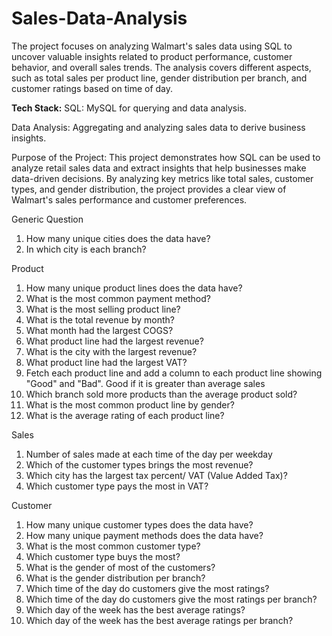 # Sales-Data-Analysis
The project focuses on analyzing Walmart's sales data using SQL to uncover valuable insights related to product performance, customer behavior, and overall sales trends. The analysis covers different aspects, such as total sales per product line, gender distribution per branch, and customer ratings based on time of day.

**Tech Stack:**
SQL: MySQL for querying and data analysis.

Data Analysis: Aggregating and analyzing sales data to derive business insights.

Purpose of the Project:
This project demonstrates how SQL can be used to analyze retail sales data and extract insights that help businesses make data-driven decisions. By analyzing key metrics like total sales, customer types, and gender distribution, the project provides a clear view of Walmart's sales performance and customer preferences.

Generic Question
1. How many unique cities does the data have?
2. In which city is each branch?


Product
1. How many unique product lines does the data have?
2. What is the most common payment method?
3. What is the most selling product line?
4. What is the total revenue by month?
5. What month had the largest COGS?
6. What product line had the largest revenue?
7. What is the city with the largest revenue?
8. What product line had the largest VAT?
9. Fetch each product line and add a column to each product line showing "Good" and "Bad". Good if it is greater than average sales
10. Which branch sold more products than the average product sold?
11. What is the most common product line by gender?
12. What is the average rating of each product line?


Sales
1. Number of sales made at each time of the day per weekday
2. Which of the customer types brings the most revenue?
3. Which city has the largest tax percent/ VAT (Value Added Tax)?
4. Which customer type pays the most in VAT?


Customer
1. How many unique customer types does the data have?
2. How many unique payment methods does the data have?
3. What is the most common customer type?
4. Which customer type buys the most?
5. What is the gender of most of the customers?
6. What is the gender distribution per branch?
7. Which time of the day do customers give the most ratings?
8. Which time of the day do customers give the most ratings per branch?
9. Which day of the week has the best average ratings?
10. Which day of the week has the best average ratings per branch?

